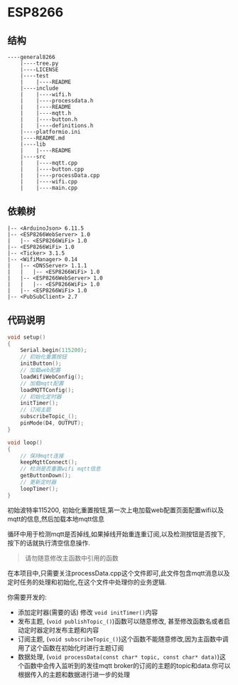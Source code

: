 # ESP8266

## 结构

```
----general8266
    |----tree.py
    |----LICENSE
    |----test
    |    |----README
    |----include
    |    |----wifi.h
    |    |----processdata.h
    |    |----README
    |    |----mqtt.h
    |    |----button.h
    |    |----definitions.h
    |----platformio.ini
    |----README.md
    |----lib
    |    |----README
    |----src
    |    |----mqtt.cpp
    |    |----button.cpp
    |    |----processData.cpp
    |    |----wifi.cpp
    |    |----main.cpp
```

## 依赖树

```
|-- <ArduinoJson> 6.11.5
|-- <ESP8266WebServer> 1.0
|   |-- <ESP8266WiFi> 1.0
|-- <ESP8266WiFi> 1.0
|-- <Ticker> 3.1.5
|-- <WifiManager> 0.14
|   |-- <DNSServer> 1.1.1
|   |   |-- <ESP8266WiFi> 1.0
|   |-- <ESP8266WebServer> 1.0
|   |   |-- <ESP8266WiFi> 1.0
|   |-- <ESP8266WiFi> 1.0
|-- <PubSubClient> 2.7 
```

## 代码说明

```c
void setup()
{
	Serial.begin(115200);
    // 初始化重置按钮
	initButton();
    // 加载web配置
	loadWifiWebConfig();
    // 加载mqtt配置
	loadMQTTConfig();
    // 初始化定时器
	initTimer();
    // 订阅主题
	subscribeTopic_();
	pinMode(D4, OUTPUT);
}

void loop()
{
    // 保持mqtt连接
	keepMqttConnect();
    // 检测是否重置wifi mqtt信息
	getButtonDown();
    // 更新定时器
	loopTimer();
}
```

初始波特率115200, 初始化重置按钮,第一次上电加载web配置页面配置wifi以及mqtt的信息,然后加载本地mqtt信息

循环中用于检测mqtt是否掉线,如果掉线开始重连重订阅,以及检测按钮是否按下,按下的话就执行清空信息操作.

> 请勿随意修改主函数中引用的函数


在本项目中,只需要关注processData.cpp这个文件即可,此文件包含mqtt消息以及定时任务的处理和初始化,在这个文件中处理你的业务逻辑.

你需要开发的:
   - 添加定时器(需要的话) 修改 `void initTimer()`内容
   - 发布主题, (`void publishTopic_()`)函数可以随意修改, 甚至修改函数名或者启动定时器定时发布主题和内容
   - 订阅主题, (`void subscribeTopic_()`)这个函数不能随意修改,因为主函数中调用了这个函数在初始化时进行主题订阅
   - 数据处理, (`void processData(const char* topic, const char* data)`)这个函数中会传入监听到的发往mqtt broker的订阅的主题的topic和data.你可以根据传入的主题和数据进行进一步的处理
